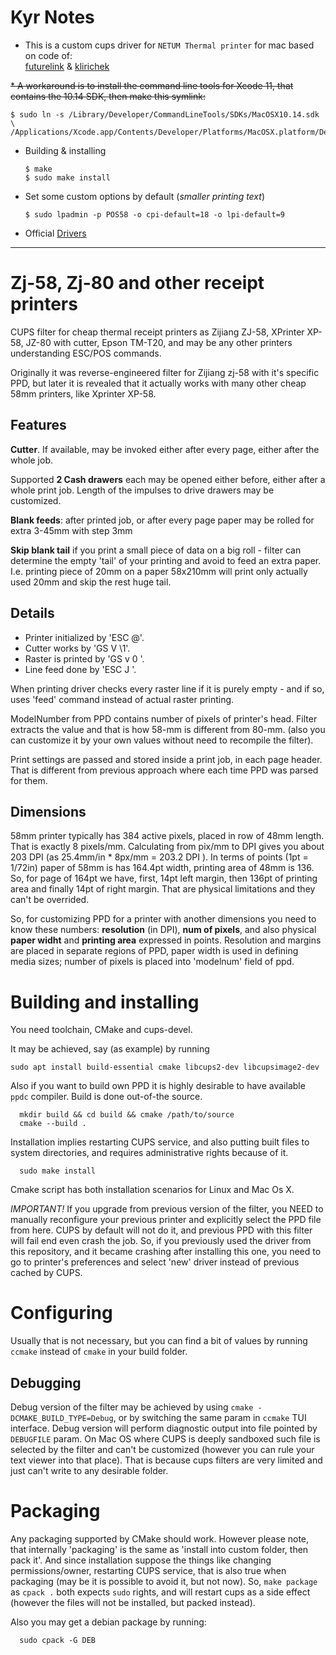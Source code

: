 Kyr Notes
=========

* This is a custom cups driver for `NETUM Thermal printer` for mac based on code of:  
[futurelink]( https://github.com/futurelink/cups-thermo-printer) & [klirichek](https://github.com/klirichek/zj-58)

~~* A workaround is to install the command line tools for Xcode 11, that contains the 10.14 SDK, then make this symlink:~~
  ```
  $ sudo ln -s /Library/Developer/CommandLineTools/SDKs/MacOSX10.14.sdk \
  /Applications/Xcode.app/Contents/Developer/Platforms/MacOSX.platform/Developer/SDKs/MacOSX10.14.sdk
  ```

* Building & installing

  ```
  $ make
  $ sudo make install
  ```

* Set some custom options by default (*smaller printing text*)

  ```
  $ sudo lpadmin -p POS58 -o cpi-default=18 -o lpi-default=9
  ```


* Official [Drivers](https://gzxlscan.com/downloads/)

---

Zj-58, Zj-80 and other receipt printers
=======================================

CUPS filter for cheap thermal receipt printers as Zijiang ZJ-58, XPrinter XP-58, JZ-80 with cutter, Epson TM-T20, and may be any other printers understanding ESC/POS commands.

Originally it was reverse-engineered filter for Zijiang zj-58 with it's specific PPD,
but later it is revealed that it actually works with many other cheap 58mm printers, like
Xprinter XP-58.

Features
--------

**Cutter**. If available, may be invoked either after every page, either after the whole job.

Supported **2 Cash drawers** each may be opened either before, either after a whole print job. Length of the impulses to drive drawers may be customized.

**Blank feeds**: after printed job, or after every page paper may be rolled for extra 3-45mm with step 3mm

**Skip blank tail** if you print a small piece of data on a big roll - filter can determine the empty 'tail' of your printing and avoid to feed an extra paper. I.e. printing piece of 20mm on a paper 58x210mm will print only actually used 20mm and skip the rest huge tail.

Details
-------

 * Printer initialized by 'ESC @'.
 * Cutter works by 'GS V \1'.
 * Raster is printed by 'GS v 0 <x> <y>'.
 * Line feed done by 'ESC J <N>'.

When printing driver checks every raster line if it is purely empty - and if so, uses 'feed' command instead of actual raster printing.

ModelNumber from PPD contains number of pixels of printer's head. Filter extracts the value and that is how 58-mm is different from 80-mm. (also you can customize it by your own values without need to recompile the filter).

Print settings are passed and stored inside a print job, in each page header. That is different from previous approach where each time PPD was parsed for them.

Dimensions
----------

58mm printer typically has 384 active pixels, placed in row of 48mm length. That is exactly 8 pixels/mm. Calculating from pix/mm to DPI gives you about 203 DPI (as 25.4mm/in * 8px/mm = 203.2 DPI ). In terms of points (1pt = 1/72in) paper of 58mm is has 164.4pt width, printing area of 48mm is 136. So, for page of 164pt we have, first, 14pt left margin, then 136pt of printing area and finally 14pt of right margin. That are physical limitations and they can't be overrided.

So, for customizing PPD for a printer with another dimensions you need to know these numbers: **resolution** (in DPI), **num of pixels**, and also physical **paper widht** and **printing area** expressed in points. Resolution and margins are placed in separate regions of PPD, paper width is used in defining media sizes; number of pixels is placed into 'modelnum' field of ppd.


Building and installing
=======================

You need toolchain, CMake and cups-devel.

It may be achieved, say (as example) by running
```
sudo apt install build-essential cmake libcups2-dev libcupsimage2-dev
```

Also if you want to build own PPD it is highly desirable to have available `ppdc` compiler.
Build is done out-of-the source.

```
  mkdir build && cd build && cmake /path/to/source
  cmake --build .
```

Installation implies restarting CUPS service, and also putting built files to system directories, and requires administrative rights because of it.

```
  sudo make install
```

Cmake script has both installation scenarios for Linux and Mac Os X.

*IMPORTANT!* If you upgrade from previous version of the filter, you NEED to manually reconfigure your previous printer and explicitly select the PPD file from here.
CUPS by default will not do it, and previous PPD with this filter will fail end even crash the job. So, if you previously used the driver from this repository, and it became crashing after installing this one, you need to go to printer's preferences and select 'new' driver instead of previous cached by CUPS.

Configuring
===========

Usually that is not necessary, but you can find a bit of values by running `ccmake` instead of `cmake` in your build folder.

Debugging
---------

Debug version of the filter may be achieved by using `cmake -DCMAKE_BUILD_TYPE=Debug`, or by switching the same param in `ccmake` TUI interface. Debug version will perform diagnostic output into file pointed by `DEBUGFILE` param. On Mac OS where CUPS is deeply sandboxed such file is selected by the filter and can't be customized (however you can rule your text viewer into that place). That is because cups filters are very limited and just can't write to any desirable folder.

Packaging
=========

Any packaging supported by CMake should work. However please note, that internally 'packaging' is the same as 'install into custom folder, then pack it'. And since installation suppose the things like changing permissions/owner, restarting CUPS service, that is also true when packaging (may be it is possible to avoid it, but not now). So, `make package` as `cpack .` both expects `sudo` rights, and will restart cups as a side effect (however the files will not be installed, but packed instead).

Also you may get a debian package by running:
```
  sudo cpack -G DEB
```
